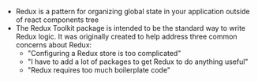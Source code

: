 - Redux is a pattern for organizing global state in your application outside of react components tree 
- The Redux Toolkit package is intended to be the standard way to write Redux logic. It was originally created to help address three common concerns about Redux:
  - "Configuring a Redux store is too complicated"
  - "I have to add a lot of packages to get Redux to do anything useful"
  - "Redux requires too much boilerplate code"

